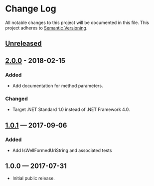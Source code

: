# Change Log

All notable changes to this project will be documented in this file.
This project adheres to [Semantic Versioning](http://semver.org/).

## [Unreleased][unreleased]

## [2.0.0] - 2018-02-15

### Added

- Add documentation for method parameters.

### Changed

- Target .NET Standard 1.0 instead of .NET Framework 4.0.

## [1.0.1] — 2017-09-06

### Added

- Add IsWellFormedUriString and associated tests

## 1.0.0 — 2017-07-31

- Initial public release.

[unreleased]: https://github.com/EnableSoftware/Enable.Common.Argument/compare/v2.0.0...HEAD
[2.0.0]: https://github.com/EnableSoftware/Enable.Common.Argument/compare/v1.0.1...v2.0.0
[1.0.1]: https://github.com/EnableSoftware/Enable.Common.Argument/compare/v1.0.0...v1.0.1
